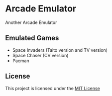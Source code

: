 # Arcade Emulator

Another Arcade Emulator

## Emulated Games

- Space Invaders (Taito version and TV version)
- Space Chaser (CV version)
- Pacman

## License

This project is licensed under the [MIT License](LICENSE)
